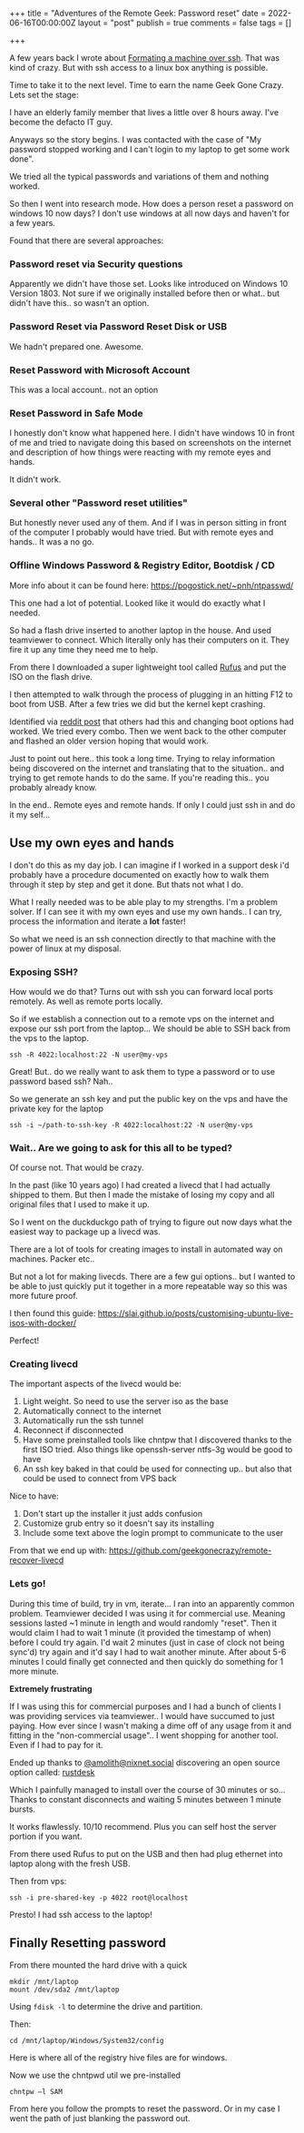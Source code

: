 +++
title = "Adventures of the Remote Geek: Password reset"
date = 2022-06-16T00:00:00Z
layout = "post"
publish = true
comments = false
tags = []

+++

A few years back I wrote about [Formating a machine over ssh](https://geekgonecrazy.com/2012/08/20/format-machine-over-ssh/).  That was kind of crazy.  But with ssh access to a linux box anything is possible.

Time to take it to the next level. Time to earn the name Geek Gone Crazy.  Lets set the stage:

I have an elderly family member that lives a little over 8 hours away.  I've become the defacto IT guy.

Anyways so the story begins.  I was contacted with the case of "My password stopped working and I can't login to my laptop to get some work done".

We tried all the typical passwords and variations of them and nothing worked.

So then I went into research mode. How does a person reset a password on windows 10 now days?  I don't use windows at all now days and haven't for a few years.

Found that there are several approaches:
### Password reset via Security questions 

Apparently we didn't have those set. Looks like introduced on Windows 10 Version 1803.  Not sure if we originally installed before then or what.. but didn't have this.. so wasn't an option.

### Password Reset via Password Reset Disk or USB

We hadn't prepared one.  Awesome.

### Reset Password with Microsoft Account

This was a local account.. not an option

### Reset Password in Safe Mode

I honestly don't know what happened here.  I didn't have windows 10 in front of me and tried to navigate doing this based on screenshots on the internet and description of how things were reacting with my remote eyes and hands.

It didn't work.

### Several other "Password reset utilities"

But honestly never used any of them.  And if I was in person sitting in front of the computer I probably would have tried.  But with remote eyes and hands.. It was a no go.

### Offline Windows Password & Registry Editor, Bootdisk / CD

More info about it can be found here: https://pogostick.net/~pnh/ntpasswd/

This one had a lot of potential. Looked like it would do exactly what I needed.

So had a flash drive inserted to another laptop in the house.  And used teamviewer to connect.  Which literally only has their computers on it.  They fire it up any time they need me to help.

From there I downloaded a super lightweight tool called [Rufus](https://rufus.ie/) and put the ISO on the flash drive.

I then attempted to walk through the process of plugging in an hitting F12 to boot from USB.  After a few tries we did but the kernel kept crashing.

Identified via [reddit post](https://www.reddit.com/r/techsupport/comments/7j4z5t/pogostick_ntpasswd_error_kernel_panic_not_syncing/) that others had this and changing boot options had worked.  We tried every combo.  Then we went back to the other computer and flashed an older version hoping that would work.

Just to point out here.. this took a long time. Trying to relay information being discovered on the internet and translating that to the situation.. and trying to get remote hands to do the same.  If you're reading this.. you probably already know.

In the end.. Remote eyes and remote hands. If only I could just ssh in and do it my self...

## Use my own eyes and hands

I don't do this as my day job.  I can imagine if I worked in a support desk i'd probably have a procedure documented on exactly how to walk them through it step by step and get it done.  But thats not what I do. 

What I really needed was to be able play to my strengths.  I'm a problem solver. If I can see it with my own eyes and use my own hands.. I can try, process the information and iterate a **lot** faster!

So what we need is an ssh connection directly to that machine with the power of linux at my disposal.

### Exposing SSH?

How would we do that?  Turns out with ssh you can forward local ports remotely.  As well as remote ports locally.

So if we establish a connection out to a remote vps on the internet and expose our ssh port from the laptop... We should be able to SSH back from the vps to the laptop.

```
ssh -R 4022:localhost:22 -N user@my-vps
```

Great!  But.. do we really want to ask them to type a password or to use password based ssh?  Nah..

So we generate an ssh key and put the public key on the vps and have the private key for the laptop

```
ssh -i ~/path-to-ssh-key -R 4022:localhost:22 -N user@my-vps
```

### Wait.. Are we going to ask for this all to be typed?

Of course not.  That would be crazy.

In the past (like 10 years ago) I had created a livecd that I had actually shipped to them.  But then I made the mistake of losing my copy and all original files that I used to make it up.  

So I went on the duckduckgo path of trying to figure out now days what the easiest way to package up a livecd was.

There are a lot of tools for creating images to install in automated way on machines.  Packer etc.. 

But not a lot for making livecds. There are a few gui options.. but I wanted to be able to just quickly put it together in a more repeatable way so this was more future proof.

I then found this guide: https://slai.github.io/posts/customising-ubuntu-live-isos-with-docker/

Perfect!

### Creating livecd

The important aspects of the livecd would be:
1. Light weight.  So need to use the server iso as the base
2. Automatically connect to the internet
3. Automatically run the ssh tunnel
4. Reconnect if disconnected
5. Have some preinstalled tools like chntpw that I discovered thanks to the first ISO tried.  Also things like openssh-server ntfs-3g would be good to have
6. An ssh key baked in that could be used for connecting up.. but also that could be used to connect from VPS back

Nice to have:
1. Don't start up the installer it just adds confusion
2. Customize grub entry so it doesn't say its installing
3. Include some text above the login prompt to communicate to the user

From that we end up with: https://github.com/geekgonecrazy/remote-recover-livecd

### Lets go!

During this time of build, try in vm, iterate... I ran into an apparently common problem.  Teamviewer decided I was using it for commercial use.  Meaning sessions lasted ~1 minute in length and would randomly "reset".  Then it would claim I had to wait 1 minute (it provided the timestamp of when) before I could try again.  I'd wait 2 minutes (just in case of clock not being sync'd) try again and it'd say I had to wait another minute.  After about 5-6 minutes I could finally get connected and then quickly do something for 1 more minute.

**Extremely frustrating**

If I was using this for commercial purposes and I had a bunch of clients I was providing services via teamviewer.. I would have succumed to just paying.  How ever since I wasn't making a dime off of any usage from it and fitting in the "non-commercial usage".. I went shopping for another tool.  Even if I had to pay for it.

Ended up thanks to [@amolith@nixnet.social](https://nixnet.social/objects/c34e67c2-aa8f-45bc-916d-1b66f76b84f8) discovering an open source option called: [rustdesk](https://rustdesk.com)

Which I painfully managed to install over the course of 30 minutes or so... Thanks to constant disconnects and waiting 5 minutes between 1 minute bursts.

It works flawlessly.  10/10 recommend.  Plus you can self host the server portion if you want.

From there used Rufus to put on the USB and then had plug ethernet into laptop along with the fresh USB.

Then from vps:

```
ssh -i pre-shared-key -p 4022 root@localhost
```

Presto!  I had ssh access to the laptop!


## Finally Resetting password

From there mounted the hard drive with a quick

```
mkdir /mnt/laptop
mount /dev/sda2 /mnt/laptop
```

Using `fdisk -l` to determine the drive and partition.

Then:

```
cd /mnt/laptop/Windows/System32/config
```

Here is where all of the registry hive files are for windows.

Now we use the chntpwd util we pre-installed
```
chntpw –l SAM
```

From here you follow the prompts to reset the password.  Or in my case I went the path of just blanking the password out.

